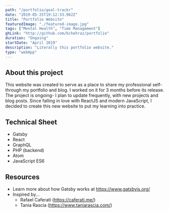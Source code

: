 ```yaml
---
path: "/portfolio/goal-trackr"
date: "2019-05-25T19:12:33.962Z"
title: "Portfolio Website"
featuredImage: "./featured-image.jpg"
tags: ["Mental Health", "Time Management"]
ghLink: "http://github.com/bchehraz/portfolio"
duration: "Ongoing"
startDate: "April 2019"
description: "Literally this portfolio website."
type: "webApp"
---
```

<section>
<h2>About this project</h2>
<p>
  This website was created to serve as a place to share my professional self- through my portfolio and blog.
  I worked on it for 3 months before its release. The project is ongoing- I plan to update frequently, with
  new projects and blog posts. Since falling in love with ReactJS and modern JavaScript, I decided to
  create this new website to put my learning into practice.
</p>
</section>
<section>
<h2>Technical Sheet</h2>
<ul>
  <li>Gatsby</li>
  <li>React</li>
  <li>GraphQL</li>
  <li>PHP (backend)</li>
  <li>Atom</li>
  <li>JavaScript ES6</li>
</ul>
</section>
<section>
<h2>Resources</h2>
<ul>
  <li>
    Learn more about how Gatsby works at
    <a href="https://www.gatsbyjs.org/" target="_blank">https://www.gatsbyjs.org/</a>
  </li>
  <li>
    Inspired by...
    <ul>
    <li>Rafael Caferati (<a href="https://caferati.me/" target="_blank">https://caferati.me/</a>)</li>
    <li>Tania Rascia (<a href="https://www.taniarascia.com/" target="_blank">https://www.taniarascia.com/</a>)</li>
    </ul>
  </li>
</ul>
</section>
